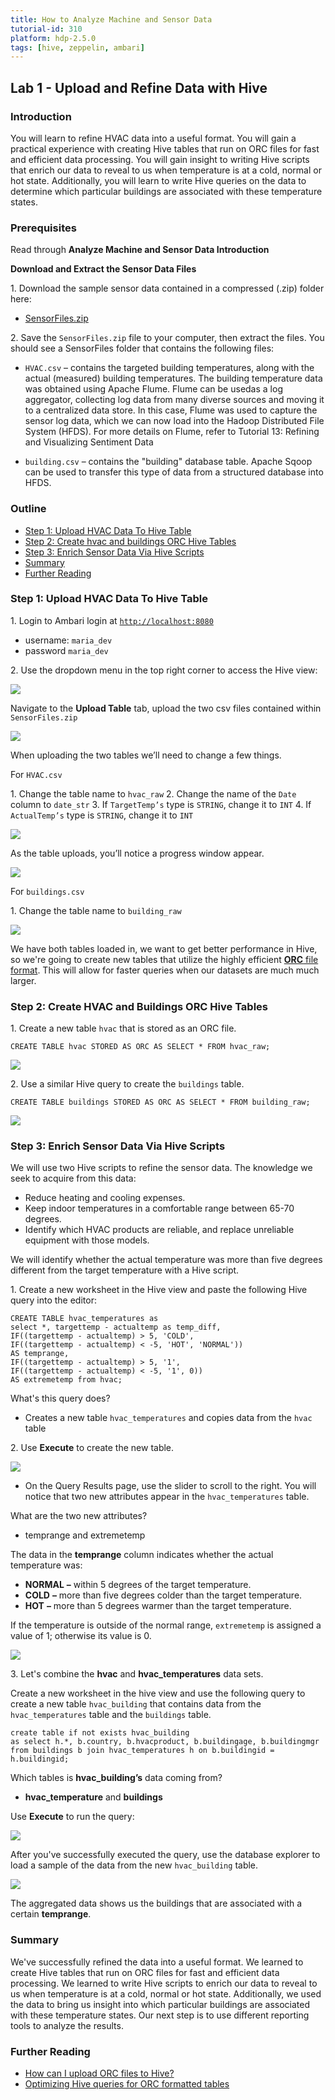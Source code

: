 ```yaml
---
title: How to Analyze Machine and Sensor Data
tutorial-id: 310
platform: hdp-2.5.0
tags: [hive, zeppelin, ambari]
---
```


## Lab 1 - Upload and Refine Data with Hive

### Introduction

You will learn to refine HVAC data into a useful format. You will gain a practical experience with creating Hive tables that run on ORC files for fast and efficient data processing. You will gain insight to writing Hive scripts that enrich our data to reveal to us when temperature is at a cold, normal or hot state. Additionally, you will learn to write Hive queries on the data to determine which particular buildings are associated with these temperature states.

### Prerequisites

Read through **Analyze Machine and Sensor Data Introduction**

**Download and Extract the Sensor Data Files**

1\. Download the sample sensor data contained in a compressed (.zip) folder here:
  - [SensorFiles.zip](http://s3.amazonaws.com/hw-sandbox/tutorial14/SensorFiles.zip)

2\. Save the `SensorFiles.zip` file to your computer, then extract the files. You should see a SensorFiles folder that contains the following files:

-   `HVAC.csv` – contains the targeted building temperatures, along with the actual (measured) building temperatures. The building temperature data was obtained using Apache Flume. Flume can be usedas a log aggregator, collecting log data from many diverse sources and moving it to a centralized data store. In this case, Flume was used to capture the sensor log data, which we can now load into the Hadoop Distributed File System (HFDS).  For more details on Flume, refer to Tutorial 13: Refining and Visualizing Sentiment Data

-   `building.csv` – contains the "building" database table. Apache Sqoop can be used to transfer this type of data from a structured database into HFDS.

### Outline

- [Step 1: Upload HVAC Data To Hive Table](#upload-hvac-data-table)
- [Step 2: Create hvac and buildings ORC Hive Tables](#create-hvac-buildings-orc)
- [Step 3: Enrich Sensor Data Via Hive Scripts](#enrich-sensor-data-hive)
- [Summary](#summary-lab1)
- [Further Reading](#further-reading-lab1)

### Step 1: Upload HVAC Data To Hive Table <a id="upload-hvac-data-table"></a>

1\. Login to Ambari login at [`http://localhost:8080`](http://localhost:8080)
- username: `maria_dev`
- password `maria_dev`

2\. Use the dropdown menu in the top right corner to access the Hive view:

![](assets/lab1–upload-and-cleanse-data-with-hive/hive_view_icon.png)

Navigate to the **Upload Table** tab, upload the two csv files contained within `SensorFiles.zip`

![](assets/lab1–upload-and-cleanse-data-with-hive/upload_table_hive.png)

When uploading the two tables we’ll need to change a few things.

For `HVAC.csv`

1\. Change the table name to `hvac_raw`
2\. Change the name of the `Date` column to `date_str`
3\. If `TargetTemp’s` type is `STRING`, change it to `INT`
4\. If `ActualTemp’s` type is `STRING`, change it to `INT`

![](assets/lab1–upload-and-cleanse-data-with-hive/upload_table_hvac_raw.png)

As the table uploads, you’ll notice a progress window appear.

![](assets/lab1–upload-and-cleanse-data-with-hive/upload_progress_hive_table.png)

For `buildings.csv`

1\. Change the table name to `building_raw`

![](assets/lab1–upload-and-cleanse-data-with-hive/upload_table_building_raw.png)

We have both tables loaded in, we want to get better performance in Hive, so we're going to create new tables that utilize the highly efficient [**ORC** file format](http://hortonworks.com/blog/apache-orc-launches-as-a-top-level-project/). This will allow for faster queries when our datasets are much much larger.

### Step 2: Create HVAC and Buildings ORC Hive Tables <a id="create-hvac-buildings-orc"></a>

1\. Create a new table `hvac` that is stored as an ORC file.

~~~
CREATE TABLE hvac STORED AS ORC AS SELECT * FROM hvac_raw;
~~~

![](assets/lab1–upload-and-cleanse-data-with-hive/create_hive_hvac_raw.png)

2\. Use a similar Hive query to create the `buildings` table.

~~~
CREATE TABLE buildings STORED AS ORC AS SELECT * FROM building_raw;
~~~

![](assets/lab1–upload-and-cleanse-data-with-hive/create_hive_building_raw.png)

### Step 3: Enrich Sensor Data Via Hive Scripts <a id="enrich-sensor-data-hive"></a>

We will use two Hive scripts to refine the sensor data. The knowledge we seek to acquire from this data:

- Reduce heating and cooling expenses.
- Keep indoor temperatures in a comfortable range between 65-70 degrees.
- Identify which HVAC products are reliable, and replace unreliable equipment with those models.

We will identify whether the actual temperature was more than five degrees different from the target temperature with a Hive script.

1\. Create a new worksheet in the Hive view and paste the following Hive query into the editor:

~~~
CREATE TABLE hvac_temperatures as
select *, targettemp - actualtemp as temp_diff,
IF((targettemp - actualtemp) > 5, 'COLD',
IF((targettemp - actualtemp) < -5, 'HOT', 'NORMAL'))
AS temprange,
IF((targettemp - actualtemp) > 5, '1',
IF((targettemp - actualtemp) < -5, '1', 0))
AS extremetemp from hvac;
~~~

What's this query does?

- Creates a new table `hvac_temperatures` and copies data from the `hvac` table

2\. Use **Execute** to create the new table.

![](assets/lab1–upload-and-cleanse-data-with-hive/create_hvac_temperature_table_hive.png)

- On the Query Results page, use the slider to scroll to the right. You will notice that two new attributes appear in the `hvac_temperatures` table.

What are the two new attributes?

- temprange and extremetemp

The data in the **temprange** column indicates whether the actual temperature was:

-   **NORMAL** **–** within 5 degrees of the target temperature.
-   **COLD** **–** more than five degrees colder than the target temperature.
-   **HOT** **–** more than 5 degrees warmer than the target temperature.

If the temperature is outside of the normal range, `extremetemp` is assigned a value of 1; otherwise its value is 0.

![](assets/lab1–upload-and-cleanse-data-with-hive/load_hvac_temperature_data.png)

3\. Let's combine the **hvac** and **hvac_temperatures** data sets.

Create a new worksheet in the hive view and use the following query to create a new table `hvac_building` that contains data from the `hvac_temperatures` table and the `buildings` table.

~~~
create table if not exists hvac_building
as select h.*, b.country, b.hvacproduct, b.buildingage, b.buildingmgr
from buildings b join hvac_temperatures h on b.buildingid = h.buildingid;
~~~

Which tables is **hvac_building’s** data coming from?

- **hvac_temperature** and **buildings**

Use **Execute** to run the query:

![](assets/lab1–upload-and-cleanse-data-with-hive/create_hive_hvac_building_table.png)

After you've successfully executed the query, use the database explorer to load a sample of the data from the new `hvac_building` table.

![](assets/lab1–upload-and-cleanse-data-with-hive/load_hvac_building_data.png)

The aggregated data shows us the buildings that are associated with a certain **temprange**.

### Summary <a id="summary-lab1"></a>

We've successfully refined the data into a useful format. We learned to create Hive tables that run on ORC files for fast and efficient data processing. We learned to write Hive scripts to enrich our data to reveal to us when temperature is at a cold, normal or hot state. Additionally, we used the data to bring us insight into which particular buildings are associated with these temperature states. Our next step is to use different reporting tools to analyze the results.

### Further Reading <a id="further-reading-lab1"></a>

- [How can I upload ORC files to Hive?](https://community.hortonworks.com/questions/47594/how-can-i-upload-ocr-files-to-hive.html)
- [Optimizing Hive queries for ORC formatted tables](https://community.hortonworks.com/articles/68631/optimizing-hive-queries-for-orc-formatted-tables.html)
